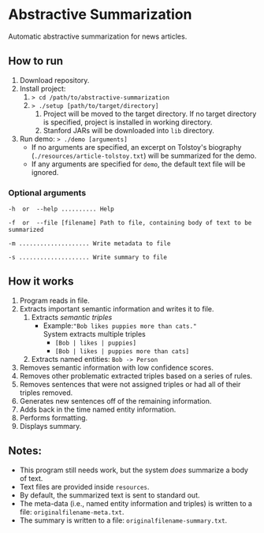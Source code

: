 # Abstractive Summarization
Automatic abstractive summarization for news articles.

## How to run
1. Download repository.
2. Install project:
    1. `> cd /path/to/abstractive-summarization`
    2. `> ./setup [path/to/target/directory]`
        1. Project will be moved to the target directory.
        If no target directory is specified, project is installed in working directory.
        2. Stanford JARs will be downloaded into `lib` directory.
3. Run demo: `> ./demo [arguments]`
    * If no arguments are specified, an excerpt on Tolstoy's biography 
    (`./resources/article-tolstoy.txt`) will be summarized for the demo.
    * If any arguments are specified for `demo`, the default text file will be ignored.

### Optional arguments

`-h  or  --help .......... Help`

`-f  or  --file [filename] Path to file, containing body of text to be summarized`

`-m .................... Write metadata to file`

`-s .................... Write summary to file`

## How it works
1. Program reads in file.  
2. Extracts important semantic information and writes it to file.
    1. Extracts *semantic triples*
        * Example:`"Bob likes puppies more than cats."`  
        System extracts multiple triples
            * `[Bob | likes | puppies]`
            * `[Bob | likes | puppies more than cats]`
    2. Extracts named entities: `Bob -> Person`
3. Removes semantic information with low confidence scores.
4. Removes other problematic extracted triples based on a series of rules.
5. Removes sentences that were not assigned triples or had all of their triples 
removed.
6. Generates new sentences off of the remaining information.
7. Adds back in the time named entity information.
8. Performs formatting.
9. Displays summary.

## Notes: 
* This program still needs work, but the system *does* summarize a body of text.
* Text files are provided inside `resources`.
* By default, the summarized text is sent to standard out. 
* The meta-data (i.e., named entity information and triples) is written to a 
file: `originalfilename-meta.txt`.
* The summary is written to a file: `originalfilename-summary.txt`.

